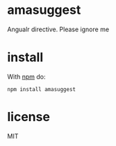 # amasuggest

Angualr directive. Please ignore me

# install

With [npm](https://npmjs.org) do:

```
npm install amasuggest
```

# license

MIT
